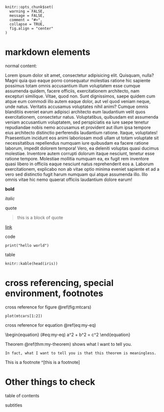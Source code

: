 

<!-- the following content are used for a quick test of the display of various elements in a pdf document, generated by R Markdown  -->


```{r, include = FALSE}
knitr::opts_chunk$set(
  warning = FALSE,
  message = FALSE,
  comment = "#>",
  collapse = TRUE,
  fig.align = "center"
)
```

# markdown elements

normal content: 

Lorem ipsum dolor sit amet, consectetur adipisicing elit. Quisquam, nulla? Magni quia quo eaque porro consequatur molestias ratione hic sapiente possimus totam omnis accusantium illum voluptatem esse cumque assumenda quidem, facere officiis, exercitationem architecto, nam excepturi similique. Vitae, quod non. Sunt dignissimos, saepe quidem cum atque eum commodi illo autem eaque dolor, aut vel quod veniam neque, unde natus. Veritatis accusamus voluptates nihil animi? Cumque omnis blanditiis eveniet earum adipisci architecto eum laudantium velit quos exercitationem, consectetur natus. Voluptatibus, quibusdam est assumenda veniam accusantium voluptatem, sed perspiciatis ea iure saepe tenetur repudiandae nobis nemo accusamus et provident aut illum ipsa tempore eius architecto distinctio perferendis laudantium ratione. Itaque, voluptates! Praesentium incidunt eos animi laboriosam modi ullam ut totam voluptate sit necessitatibus repellendus numquam iure quibusdam ea facere ratione laborum, impedit dolorem tempora! Vero, ea deleniti voluptas quasi ducimus molestiae. Inventore autem corrupti dolorum itaque nesciunt, tenetur esse ratione tempore. Molestiae mollitia numquam ea, ex fugit rem inventore quasi libero in officiis eaque nesciunt natus reprehenderit eos a. Laborum exercitationem, explicabo non ab vitae optio minima eveniet sapiente et ad a vero sed distinctio fugit harum numquam qui atque assumenda illo. Illo omnis vitae hic nemo quaerat officiis laudantium dolore earum!



**bold**

*italic*

quote 

> this is a block of quote

[link](https://qiushi.rbind.io)

code 

```{r}
print("hello world")
```


table 

```{r}
knitr::kable(head(iris))
```


# cross referencing, special environment, footnotes

cross reference for figure \@ref(fig:mtcars)

```{r mtcars, fig.cap = "this is a figrue"}
plot(mtcars[1:2])
```

cross reference for equation \@ref(eq:my-eq)


\begin{equation}
(\#eq:my-eq)
a^2 + b^2 = c^2
\end{equation}


Theorem \@ref(thm:my-theorem) shows what I want to tell you. 

```{theorem my-theorem, name = "a fancy theorem of mine"}
In fact, what I want to tell you is that this theorem is meaningless. 
```



This is a footnote ^[this is a footnote]



# Other things to check

table of contents

subtitles
